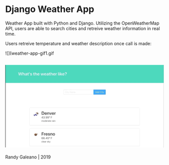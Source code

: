 # Django Weather App

Weather App built with Python and Django.
Utilizing the OpenWeatherMap API, users are able to search cities and retreive weather information in real time.

Users retreive temperature and weather description once call is made:

![](weather-app-gif1.gif

![](weather-app-gif2.gif)
---
Randy Galeano | 2019